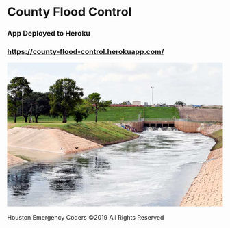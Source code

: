 ﻿# County Flood Control

### App Deployed to Heroku 
### https://county-flood-control.herokuapp.com/

![hcfcd.org](static/images/reservoirs.jpg)

Houston Emergency Coders ©2019 All Rights Reserved
